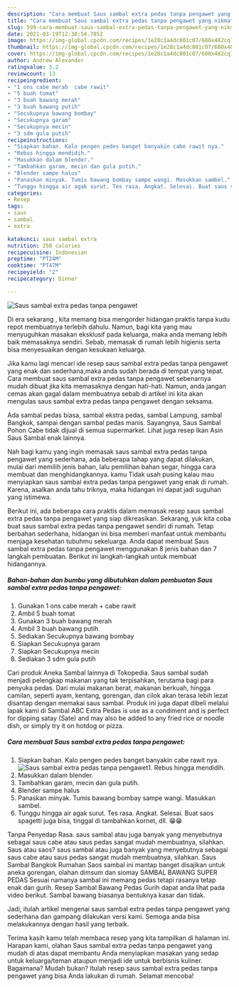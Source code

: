 ```yaml
---
description: "Cara membuat Saus sambal extra pedas tanpa pengawet yang nikmat dan Mudah Dibuat"
title: "Cara membuat Saus sambal extra pedas tanpa pengawet yang nikmat dan Mudah Dibuat"
slug: 599-cara-membuat-saus-sambal-extra-pedas-tanpa-pengawet-yang-nikmat-dan-mudah-dibuat
date: 2021-03-19T12:38:54.785Z
image: https://img-global.cpcdn.com/recipes/1e28c1a4dc801c07/680x482cq70/saus-sambal-extra-pedas-tanpa-pengawet-foto-resep-utama.jpg
thumbnail: https://img-global.cpcdn.com/recipes/1e28c1a4dc801c07/680x482cq70/saus-sambal-extra-pedas-tanpa-pengawet-foto-resep-utama.jpg
cover: https://img-global.cpcdn.com/recipes/1e28c1a4dc801c07/680x482cq70/saus-sambal-extra-pedas-tanpa-pengawet-foto-resep-utama.jpg
author: Andrew Alexander
ratingvalue: 3.2
reviewcount: 13
recipeingredient:
- "1 ons cabe merah  cabe rawit"
- "5 buah tomat"
- "3 buah bawang merah"
- "3 buah bawang putih"
- "Secukupnya bawang bombay"
- "Secukupnya garam"
- "Secukupnya mecin"
- "3 sdm gula putih"
recipeinstructions:
- "Siapkan bahan. Kalo pengen pedes banget banyakin cabe rawit nya."
- "Rebus hingga mendidih."
- "Masukkan dalam blender."
- "Tambahkan garam, mecin dan gula putih."
- "Blender sampe halus"
- "Panaskan minyak. Tumis bawang bombay sampe wangi. Masukkan sambel."
- "Tunggu hingga air agak surut. Tes rasa. Angkat. Selesai. Buat saos spagetti juga bisa, tinggal di tambahkan kornet, dll. 😁😁"
categories:
- Resep
tags:
- saus
- sambal
- extra

katakunci: saus sambal extra 
nutrition: 258 calories
recipecuisine: Indonesian
preptime: "PT24M"
cooktime: "PT47M"
recipeyield: "2"
recipecategory: Dinner

---
```



![Saus sambal extra pedas tanpa pengawet](https://img-global.cpcdn.com/recipes/1e28c1a4dc801c07/680x482cq70/saus-sambal-extra-pedas-tanpa-pengawet-foto-resep-utama.jpg)

Di era  sekarang , kita memang bisa mengorder hidangan praktis tanpa kudu repot membuatnya terlebih dahulu. Namun, bagi kita yang mau menyuguhkan masakan eksklusif pada keluarga, maka anda memang lebih baik memasaknya sendiri. Sebab, memasak di rumah lebih higienis serta bisa menyesuaikan dengan kesukaan keluarga.

Jika kamu lagi mencari ide resep saus sambal extra pedas tanpa pengawet yang enak dan sederhana,maka anda sudah berada di tempat yang tepat. Cara membuat saus sambal extra pedas tanpa pengawet  sebenarnya mudah dibuat jika kita memasaknya dengan hati-hati. Namun, anda jangan cemas akan gagal dalam membuatnya 
sebab di artikel ini kita akan mengulas saus sambal extra pedas tanpa pengawet dengan seksama.  

Ada sambal pedas biasa, sambal ekstra pedas, sambal Lampung, sambal Bangkok, sampai dengan sambal pedas manis. Sayangnya, Saus Sambal Pohon Cabe tidak dijual di semua supermarket. Lihat juga resep Ikan Asin Saus Sambal enak lainnya.

Nah bagi kamu yang ingin memasak saus sambal extra pedas tanpa pengawet yang sederhana, ada beberapa tahap yang dapat dilakukan, mulai dari memilih jenis bahan, lalu pemilihan bahan segar, hingga cara membuat dan menghidangkannya. kamu Tidak usah pusing kalau mau menyiapkan saus sambal extra pedas tanpa pengawet yang enak di rumah. Karena, asalkan anda  tahu triknya, maka hidangan ini dapat jadi suguhan yang istimewa.

Berikut ini, ada beberapa cara praktis  dalam memasak resep saus sambal extra pedas tanpa pengawet yang siap dikreasikan. Sekarang, yuk kita coba buat saus sambal extra pedas tanpa pengawet sendiri di rumah. Tetap berbahan sederhana, hidangan ini bisa memberi manfaat untuk membantu menjaga kesehatan tubuhmu sekeluarga. Anda dapat membuat Saus sambal extra pedas tanpa pengawet menggunakan 8 jenis bahan dan 7 langkah pembuatan. Berikut ini langkah-langkah untuk membuat hidangannya.

<!--inarticleads1-->

##### Bahan-bahan dan bumbu yang dibutuhkan dalam pembuatan Saus sambal extra pedas tanpa pengawet:

1. Gunakan 1 ons cabe merah + cabe rawit
1. Ambil 5 buah tomat
1. Gunakan 3 buah bawang merah
1. Ambil 3 buah bawang putih
1. Sediakan Secukupnya bawang bombay
1. Siapkan Secukupnya garam
1. Siapkan Secukupnya mecin
1. Sediakan 3 sdm gula putih


Cari produk Aneka Sambal lainnya di Tokopedia. Saus sambal sudah menjadi pelengkap makanan yang tak terpisahkan, terutama bagi para penyuka pedas. Dari mulai makanan berat, makanan berkuah, hingga camilan, seperti ayam, kentang, gorengan, dan cilok akan terasa lebih lezat disantap dengan memakai saus sambal. Produk ini juga dapat dibeli melalui lapak kami di Sambal ABC Extra Pedas is use as a condiment and is perfect for dipping satay (Sate) and may also be added to any fried rice or noodle dish, or simply try it on hotdog or pizza. 

<!--inarticleads2-->

##### Cara membuat Saus sambal extra pedas tanpa pengawet:

1. Siapkan bahan. Kalo pengen pedes banget banyakin cabe rawit nya.
<img src="https://img-global.cpcdn.com/steps/b729d5ae55585c83/160x128cq70/saus-sambal-extra-pedas-tanpa-pengawet-langkah-memasak-1-foto.jpg" alt="Saus sambal extra pedas tanpa pengawet">1. Rebus hingga mendidih.
1. Masukkan dalam blender.
1. Tambahkan garam, mecin dan gula putih.
1. Blender sampe halus
1. Panaskan minyak. Tumis bawang bombay sampe wangi. Masukkan sambel.
1. Tunggu hingga air agak surut. Tes rasa. Angkat. Selesai. Buat saos spagetti juga bisa, tinggal di tambahkan kornet, dll. 😁😁


Tanpa Penyedap Rasa. saus sambal atau juga banyak yang menyebutnya sebagai saus cabe atau saus pedas sangat mudah membuatnya, silahkan. Saus atau saos? saus sambal atau juga banyak yang menyebutnya sebagai saus cabe atau saus pedas sangat mudah membuatnya, silahkan. Saus Sambal Bangkok Rumahan Saos sambal ini mantap banget disajikan untuk aneka gorengan, olahan dimsum dan siomay SAMBAL BAWANG SUPER PEDAS Sesuai namanya sambal ini memang pedas tetapi rasanya tetap enak dan gurih. Resep Sambal Bawang Pedas Gurih dapat anda lihat pada video berikut. Sambal bawang biasanya bentuknya kasar dan tidak. 

Jadi, itulah artikel mengenai  saus sambal extra pedas tanpa pengawet  yang sederhana dan gampang dilakukan versi kami. Semoga anda bisa melakukannya dengan hasil yang terbaik. 

Terima kasih kamu telah membaca resep yang kita tampilkan di halaman ini. Harapan kami, olahan  Saus sambal extra pedas tanpa pengawet yang mudah di atas dapat membantu Anda menyiapkan masakan yang sedap untuk keluarga/teman ataupun menjadi ide untuk berbisnis kuliner. Bagaimana? Mudah bukan? Itulah resep saus sambal extra pedas tanpa pengawet yang bisa Anda lakukan di rumah. Selamat mencoba!

